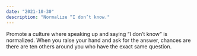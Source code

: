 ```yaml
---
date: "2021-10-30"
description: "Normalize “I don’t know."
---
```


Promote a culture where speaking up and saying “I don’t know” is normalized. When you raise your hand and ask for the answer, chances are there are ten others around you who have the exact same question.
